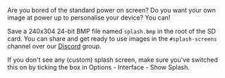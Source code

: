 Are you bored of the standard power on screen?
Do you want your own image at power up to personalise your device?
You can!

Save a 240x304 24-bit BMP file named `splash.bmp` in the root of the SD card. You can share and get ready to use images in the `#splash-screens` channel over our [Discord](https://discord.gg/tuwVMv3) group.

If you don't see any (custom) splash screen, make sure you've switched this on by ticking the box in Options - Interface - Show Splash.

